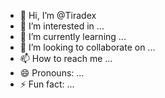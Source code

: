 - 👋 Hi, I’m @Tiradex
- 👀 I’m interested in ...
- 🌱 I’m currently learning ...
- 💞️ I’m looking to collaborate on ...
- 📫 How to reach me ...
- 😄 Pronouns: ...
- ⚡ Fun fact: ...

<!---
Tiradex/Tiradex is a ✨ special ✨ repository because its `README.md` (this file) appears on your GitHub profile.
You can click the Preview link to take a look at your changes.
--->
